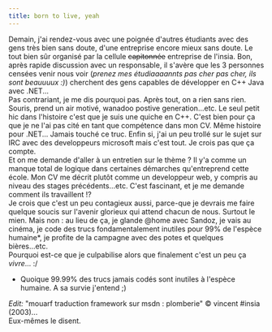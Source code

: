 ```yaml
---
title: born to live, yeah
---
```


Demain, j'ai rendez-vous avec une poignée d'autres étudiants avec des gens
très bien sans doute, d'une entreprise encore mieux sans doute. Le tout bien
sûr organisé par la cellule <s>capitonnée</s> entreprise de l'insia. Bon,
après rapide discussion avec un responsable, il s'avère que les 3 personnes
censées venir nous voir (_prenez mes étudiaaaannts pas cher pas cher, ils sont
beauuuux :)_) cherchent des gens capables de développer en C++ Java avec
.NET...  
Pas contrariant, je me dis pourquoi pas. Après tout, on a rien sans rien.
Souris, prend un air motivé, wanadoo postive generation...etc. Le seul petit
hic dans l'histoire c'est que je suis une quiche en C++. C'est bien pour ça
que je ne l'ai pas cité en tant que compétence dans mon CV. Même histoire pour
.NET... Jamais touché ce truc. Enfin si, j'ai un peu trollé sur le sujet sur
IRC avec des developpeurs microsoft mais c'est tout. Je crois pas que ça
compte.  
Et on me demande d'aller à un entretien sur le thème ? Il y'a comme un manque
total de logique dans certaines démarches qu'entreprend cette école. Mon CV me
décrit plutôt comme un developpeur web, y compris au niveau des stages
précédents...etc. C'est fascinant, et je me demande comment ils travaillent !?  
Je crois que c'est un peu contagieux aussi, parce-que je devrais me faire
quelque soucis sur l'avenir glorieux qui attend chacun de nous. Surtout le
mien. Mais non : au lieu de ça, je glande @home avec Sandoz, je vais au
cinéma, je code des trucs fondamentalement inutiles pour 99% de l'espèce
humaine*, je profite de la campagne avec des potes et quelques bières...etc.  
Pourquoi est-ce que je culpabilise alors que finalement c'est un peu ça
_vivre_... :/

* Quoique 99.99% des trucs jamais codés sont inutiles à l'espèce humaine. A sa survie j'entend ;)

_Edit:_ "mouarf traduction framework sur msdn : plomberie" © vincent #insia
(2003)...  
Eux-mêmes le disent.

